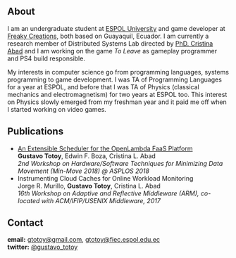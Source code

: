  <!--- <img src="https://gtotoy.github.com/images/me3.jpeg" width="135" height="170">  --->

## About
I am an undergraduate student at [ESPOL University](http://espol.edu.ec) and game developer at [Freaky Creations](http://freakycreations.net), both based on Guayaquil, Ecuador. 
I am currently a research member of Distributed Systems Lab directed by [PhD. Cristina Abad](https://sites.google.com/site/cristinaabad/) and I am working on the game _To Leave_ as gameplay programmer and PS4 build responsible.

My interests in computer science go from programming languages, systems programming to game development. I was TA of Programming Languages for a year at ESPOL, and before that I was TA of Physics (classical mechanics and electromagnetism) for two years at ESPOL too. This interest on Physics slowly emerged from my freshman year and it paid me off when I started working on video games.

## Publications
* [An Extensible Scheduler for the OpenLambda FaaS Platform](http://insight-archlab.github.io/minmove/FaaS-min-move-2018.pdf)  
**Gustavo Totoy**, Edwin F. Boza, Cristina L. Abad  
_2nd Workshop on Hardware/Software Techniques for Minimizing Data Movement (Min-Move 2018) @ ASPLOS 2018_
* Instrumenting Cloud Caches for Online Workload Monitoring  
Jorge R. Murillo, **Gustavo Totoy**, Cristina L. Abad  
_16th Workshop on Adaptive and Reflective Middleware (ARM), co-located with ACM/IFIP/USENIX Middleware, 2017_

## Contact
**email:** gtotoy@gmail.com, gtotoy@fiec.espol.edu.ec  
**twitter:** [@gustavo_totoy](https://twitter.com/gustavo_totoy)
